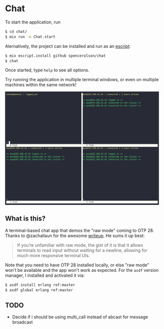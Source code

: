 # Chat

To start the application, run

```bash
$ cd chat/
$ mix run -e Chat.start
```

Alernatively, the project can be installed and run as an [escript](https://hexdocs.pm/mix/main/Mix.Tasks.Escript.Build.html):

```bash
$ mix escript.install github spencerolson/chat
$ chat
```

Once started, type `help` to see all options.

Try running the application in multiple terminal windows, or even on multiple machines within the same network!

![Demo](https://github.com/spencerolson/chat/raw/main/priv/static/images/demo.gif)

## What is this?

A terminal-based chat app that demos the "raw mode" coming to OTP 28. Thanks to @zachallaun for the awesome [writeup](https://elixirforum.com/t/raw-terminal-mode-coming-to-otp-28/67491). He sums it up best:

> If you’re unfamiliar with raw mode, the gist of it is that it allows terminals to read input without waiting for a newline, allowing for much more responsive terminal UIs.

Note that you need to have OTP 28 installed locally, or else "raw mode" won't be available and the app won't work as expected. For the `asdf` version manager, I installed and activated it via:

```bash
$ asdf install erlang ref:master
$ asdf global erlang ref:master
```

## TODO
- Decide if i should be using multi_call instead of abcast for message broadcast
